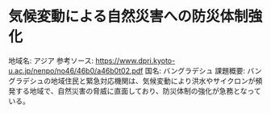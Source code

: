 # 気候変動による自然災害への防災体制強化

地域名: アジア
参考ソース: https://www.dpri.kyoto-u.ac.jp/nenpo/no46/46b0/a46b0t02.pdf
国名: バングラデシュ
課題概要: バングラデシュの地域住民と緊急対応機関は、気候変動により洪水やサイクロンが頻発する地域で、自然災害の脅威に直面しており、防災体制の強化が急務となっている。